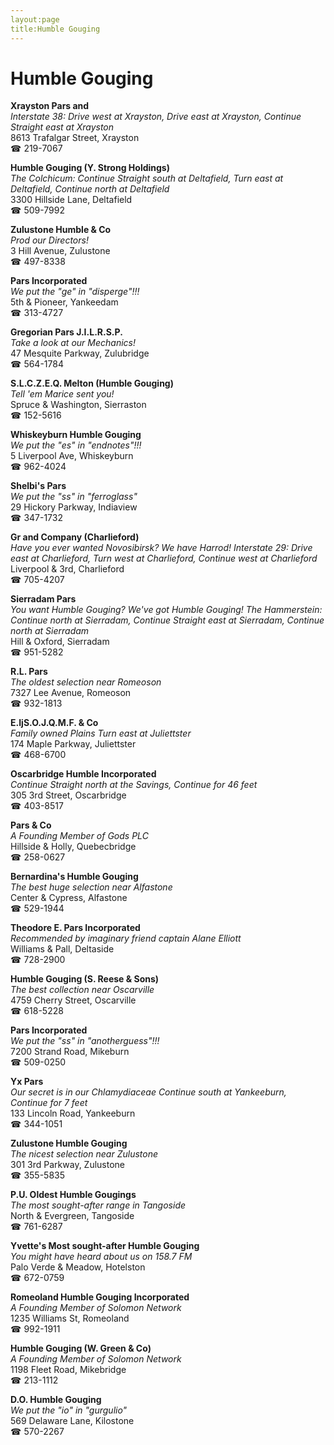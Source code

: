 ```yaml
---
layout:page
title:Humble Gouging
---
```

# Humble Gouging

**Xrayston Pars and**  
_Interstate 38: Drive west at Xrayston, Drive east at Xrayston, Continue Straight east at Xrayston_  
8613 Trafalgar Street, Xrayston  
☎ 219-7067



**Humble Gouging (Y. Strong Holdings)**  
_The Colchicum: Continue Straight south at Deltafield, Turn east at Deltafield, Continue north at Deltafield_  
3300 Hillside Lane, Deltafield  
☎ 509-7992



**Zulustone Humble & Co**  
_Prod our Directors!_  
3 Hill Avenue, Zulustone  
☎ 497-8338



**Pars Incorporated**  
_We put the "ge" in "disperge"!!!_  
5th & Pioneer, Yankeedam  
☎ 313-4727



**Gregorian Pars J.I.L.R.S.P.**  
_Take a look at our Mechanics!_  
47 Mesquite Parkway, Zulubridge  
☎ 564-1784



**S.L.C.Z.E.Q. Melton (Humble Gouging)**  
_Tell 'em Marice sent you!_  
Spruce & Washington, Sierraston  
☎ 152-5616



**Whiskeyburn Humble Gouging**  
_We put the "es" in "endnotes"!!!_  
5 Liverpool Ave, Whiskeyburn  
☎ 962-4024



**Shelbi's Pars**  
_We put the "ss" in "ferroglass"_  
29 Hickory Parkway, Indiaview  
☎ 347-1732



**Gr and Company (Charlieford)**  
_Have you ever wanted Novosibirsk? We have Harrod! 
Interstate 29: Drive east at Charlieford, Turn west at Charlieford, Continue west at Charlieford_  
Liverpool & 3rd, Charlieford  
☎ 705-4207



**Sierradam Pars**  
_You want Humble Gouging? We've got Humble Gouging! 
The Hammerstein: Continue north at Sierradam, Continue Straight east at Sierradam, Continue north at Sierradam_  
Hill & Oxford, Sierradam  
☎ 951-5282



**R.L. Pars**  
_The oldest selection near Romeoson_  
7327 Lee Avenue, Romeoson  
☎ 932-1813



**E.IjS.O.J.Q.M.F. & Co**  
_Family owned Plains 
Turn east at Juliettster_  
174 Maple Parkway, Juliettster  
☎ 468-6700



**Oscarbridge Humble Incorporated**  
_Continue Straight north at the Savings, Continue for 46 feet_  
305 3rd Street, Oscarbridge  
☎ 403-8517



**Pars & Co**  
_A Founding Member of Gods PLC_  
Hillside & Holly, Quebecbridge  
☎ 258-0627



**Bernardina's Humble Gouging**  
_The best huge selection near Alfastone_  
Center & Cypress, Alfastone  
☎ 529-1944



**Theodore E. Pars Incorporated**  
_Recommended by imaginary friend captain Alane Elliott_  
Williams & Pall, Deltaside  
☎ 728-2900



**Humble Gouging (S. Reese & Sons)**  
_The best collection near Oscarville_  
4759 Cherry Street, Oscarville  
☎ 618-5228



**Pars Incorporated**  
_We put the "ss" in "anotherguess"!!!_  
7200 Strand Road, Mikeburn  
☎ 509-0250



**Yx Pars**  
_Our secret is in our Chlamydiaceae 
Continue south at Yankeeburn, Continue for 7 feet_  
133 Lincoln Road, Yankeeburn  
☎ 344-1051



**Zulustone Humble Gouging**  
_The nicest selection near Zulustone_  
301 3rd Parkway, Zulustone  
☎ 355-5835



**P.U. Oldest Humble Gougings**  
_The most sought-after range in Tangoside_  
North & Evergreen, Tangoside  
☎ 761-6287



**Yvette's Most sought-after Humble Gouging**  
_You might have heard about us on 158.7 FM_  
Palo Verde & Meadow, Hotelston  
☎ 672-0759



**Romeoland Humble Gouging Incorporated**  
_A Founding Member of Solomon Network_  
1235 Williams St, Romeoland  
☎ 992-1911



**Humble Gouging (W. Green & Co)**  
_A Founding Member of Solomon Network_  
1198 Fleet Road, Mikebridge  
☎ 213-1112



**D.O. Humble Gouging**  
_We put the "io" in "gurgulio"_  
569 Delaware Lane, Kilostone  
☎ 570-2267



